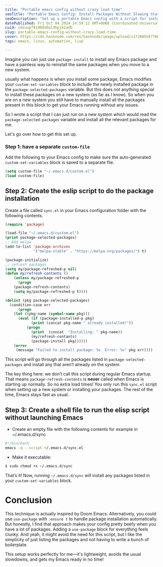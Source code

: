```yaml
---
title: "Portable emacs config without crazy load time"
seoTitle: "Portable Emacs Config: Install Packages Without Slowing Startup"
seoDescription: "Set up a portable Emacs config with a script for installing packages on new systems—without increasing startup times or bloating your config."
datePublished: Fri Oct 04 2024 14:59:12 GMT+0000 (Coordinated Universal Time)
cuid: cm1uupf9i000n0aldhpjk2adb
slug: portable-emacs-config-without-crazy-load-time
cover: https://cdn.hashnode.com/res/hashnode/image/upload/v1728055677865/28a682e8-c42a-45fb-ad28-75070a9da1d9.webp
tags: emacs, linux, automation, lisp

---
```


Imagine you can just use `package-install` to install any Emacs package and have a painless way to reinstall the same packages when you move to a new system.

usually what happens is when you install some package, Emacs modifies your `custom-set-variables` block to include the newly installed package in the `package-selected-packages` variable. But this does not anything special to install these packages on a new system (as far as I know). So when you are on a new system you still have to manually install all the packages present in this block to get your Emacs running without any issues.

So I wrote a script that I can just run on a new system which would read the `package-selected-packages` variable and install all the relevant packages for me.

Let's go over how to get this set up.

### Step 1: have a separate `custom-file`

Add the following to your Emacs config to make sure the auto-generated `custom-set-variables` block is saved to a separate file.

```lisp
(setq custom-file "~/.emacs.d/custom.el")
(load custom-file)
```

## Step 2: Create the eslip script to do the package installation

Create a file called `sync.el` in your Emacs configuration folder with the following contents.

```lisp
(require 'package)

(load-file "~/.emacs.d/custom.el")
(print package-selected-packages)
;; Add melpa
(add-to-list 'package-archives
             '("melpa-stable" . "https://melpa.org/packages/") t)

(package-initialize)
;; refresh packages
(setq my/package-refreshed-p nil)
(defun my/refresh-contants ()
    (unless my/package-refreshed-p
      (progn
	(package-refresh-contents)
	(setq my/package-refreshed-p t))))

(dolist (pkg package-selected-packages)
  (condition-case err
      (progn
	(let ((pkg-name (symbol-name pkg)))
	  (eval (if (package-installed-p pkg)
		    (print (concat pkg-name " already installed!"))
		  (progn
		    (print  (concat  "Installing: " pkg-name))
		    (my/refresh-contants)
		    (package-install pkg))))))
    (error
     (message "Failed to install package: %s. Error: %s" pkg err))))
```

This script will go through all the packages listed in `package-selected-packages` and install any that aren’t already on the system.

The key thing here: we don’t call this script during regular Emacs startup. That means `package-refresh-contents` is **never** called when Emacs is starting up normally. So no extra load times! You only run this `sync.el` script when setting up a new system or installing your packages. The rest of the time, Emacs stays fast as usual.

## Step 3: Create a shell file to run the elisp script without launching Emacs

* Create an empty file with the following contents for example in ~/.emacs.d/sync
    

```bash
#!/bin/bash
emacs -q --script ~/.emacs.d/sync.el
```

* Make it executable:
    

```bash
$ sudo chmod +x ~/.emacs.d/sync
```

That’s it! Now, running `~/.emacs.d/sync` will install any packages listed in your `custom-set-variables` block.

# Conclusion

This technique is actually inspired by Doom Emacs. Alternatively, you could use `use-package` with `:ensure t` to handle package installation automatically. But honestly, I find that approach makes your config pretty beefy when you have a lot of packages. Adding a `use-package` block for everything feels clunky. And yeah, it might avoid the need for this script, but I like the simplicity of just listing the packages and not having to write a bunch of boilerplate.

This setup works perfectly for me—it's lightweight, avoids the usual slowdowns, and gets my Emacs ready in no time!